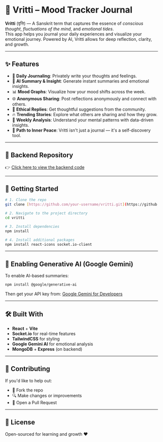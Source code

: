 # 🧠 Vritti – Mood Tracker Journal

**Vritti** (वृत्ति) — A Sanskrit term that captures the essence of *conscious thought*, *fluctuations of the mind*, and *emotional tides*.  
This app helps you journal your daily experiences and visualize your emotional journey. Powered by AI, Vritti allows for deep reflection, clarity, and growth.


---

## ✨ Features

- 📝 **Daily Journaling**: Privately write your thoughts and feelings.
- 🧠 **AI Summary & Insight**: Generate instant summaries and emotional insights.
- 📊 **Mood Graphs**: Visualize how your mood shifts across the week.
- 🌐 **Anonymous Sharing**: Post reflections anonymously and connect with others.
- 💬 **Ethical Replies**: Get thoughtful suggestions from the community.
- 🔥 **Trending Stories**: Explore what others are sharing and how they grow.
- 🎯 **Weekly Analysis**: Understand your mental patterns with data-driven insights.
- 🧘 **Path to Inner Peace**: Vritti isn't just a journal — it's a self-discovery tool.

---

## 📁 Backend Repository

👉 [Click here to view the backend code](https://github.com/astrospkc/mood-tracker-backend-)

---

## 🚀 Getting Started

```bash
# 1. Clone the repo
git clone [https://github.com/your-username/vritti.git](https://github.com/astrospkc/mood-tracker-journal-frontend-.git)

# 2. Navigate to the project directory
cd vritti

# 3. Install dependencies
npm install

# 4. Install additional packages
npm install react-icons socket.io-client
```

---

## 🧠 Enabling Generative AI (Google Gemini)

To enable AI-based summaries:

```bash
npm install @google/generative-ai
```

Then get your API key from: [Google Gemini for Developers](https://ai.google.dev/)

---

## 🛠 Built With

- **React** + **Vite**
- **Socket.io** for real-time features
- **TailwindCSS** for styling
- **Google Gemini AI** for emotional analysis
- **MongoDB** + **Express** (on backend)

---

## 🤝 Contributing

If you'd like to help out:

- 🍝 Fork the repo
- 🔍 Make changes or improvements
- 🔄 Open a Pull Request

---

## 📜 License

Open-sourced for learning and growth ❤️
